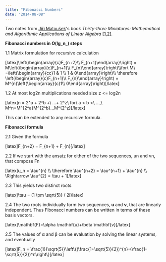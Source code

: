 ```yaml
---
title: "Fibonacci Numbers"
date: "2014-08-08"
---
```


Two notes from [Jiřì Matoušek](http://kam.mff.cuni.cz/~matousek/)'s book _Thirty-three Miniatures: Mathematical and Algorithmic Applications of Linear Algebra_ \[[1](http://www.ams.org/bookstore?fn=20&arg1=stmlseries&ikey=STML-53),[2](http://kam.mff.cuni.cz/~matousek/la-ams.html)\].

**Fibonacci numbers in O(lg_n_) steps**

1.1 Matrix formulation for recursive calculation

\[latex\]\\left(\\begin{array}{c}F\_{n+2}\\\\ F\_{n+1}\\end{array}\\right) = M\\left(\\begin{array}{c}F\_{n+1}\\\\ F\_{n}\\end{array}\\right)\\\\for\\ M\\ =\\left(\\begin{array}{cc}1 & 1 \\\\ 1 & 0\\end{array}\\right)\\\\ \\therefore \\left(\\begin{array}{c}F\_{n+1}\\\\ F\_{n}\\end{array}\\right) = M^{n}\\left(\\begin{array}{c}1\\\\ 0\\end{array}\\right)\[/latex\]

1.2 At most log2n multiplications needed size z <= log2n

\[latex\]n = 2^a + 2^b +\\ ...+ 2^z\\ for\\ a < b <\\ ...,\\ M^n=M^{2^a}M^{2^b}...M^{2^z}\[/latex\]

This can be extended to any recursive formula.

**Fibonacci formula**

2.1 Given the formula

\[latex\]F\_{n+2} = F\_{n+1} + F\_{n}\[/latex\]

2.2 If we start with the ansatz for either of the two sequences, un and vn, that compose Fn

\[latex\]u\_n = \\tau^{n} \\\\ \\therefore \\tau^{n+2} = \\tau^{n+1} + \\tau^{n} \\\\ \\Rightarrow \\tau^{2} = \\tau + 1\[/latex\]

2.3 This yields two distinct roots

\[latex\]\\tau = (1 \\pm \\sqrt{5}) / 2\[/latex\]

2.4 The two roots individually form two sequences, **u** and **v**, that are linearly independent. Thus Fibonacci numbers can be written in terms of these basis vectors.

\[latex\]\\mathbf{F}=\\alpha \\mathbf{u}+\\beta \\mathbf{v}\[/latex\]

2.5 The values of α and β can be evaluation by solving the linear systems, and eventually

\[latex\]F\_n = \\frac{1}{\\sqrt{5}}\\left\\{(\\frac{1+\\sqrt{5}}{2})^{n}-(\\frac{1-\\sqrt{5}}{2})^n\\right\\}\[/latex\]
